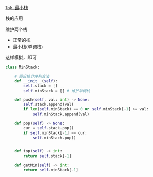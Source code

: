 

[155. 最小栈](https://leetcode.cn/problems/min-stack/description)

栈的应用

维护两个栈

- 正常的栈
- 最小栈(单调栈)

这样模拟，即可

```python []
class MinStack:

    # 假设操作序列合法
    def __init__(self):
        self.stack = []
        self.minStack = [] # 维护单调栈

    def push(self, val: int) -> None:
        self.stack.append(val)
        if len(self.minStack) == 0 or self.minStack[-1] >= val:
            self.minStack.append(val)

    def pop(self) -> None:
        cur = self.stack.pop()
        if self.minStack[-1] == cur:
            self.minStack.pop()


    def top(self) -> int:
        return self.stack[-1]

    def getMin(self) -> int:
        return self.minStack[-1]

```
